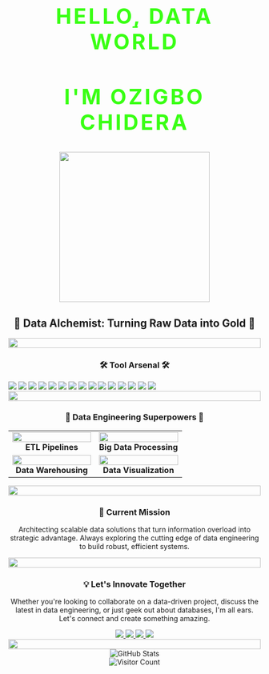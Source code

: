 <div align="center">
  <h1 class="glitch-text" data-text="Hello, Data World!">Hello, Data World</h1>
  <h2 class="glitch-text" data-text="I'm Ozigbo Chidera">I'm Ozigbo Chidera</h2>
</div>

<style>
  .glitch-text {
    font-size: 3em;
    font-weight: bold;
    text-transform: uppercase;
    position: relative;
    color: #39FF14; /* Neon Green */
    letter-spacing: 0.1em;
    animation: glitch 2s infinite alternate-reverse;
  }

  .glitch-text::before,
  .glitch-text::after {
    content: attr(data-text);
    position: absolute;
    top: 0;
    left: 0;
    width: 100%;
    height: 100%;
  }

  .glitch-text::before {
    left: 2px;
    text-shadow: -2px 0 #39FF14; /* Neon Green */
    clip: rect(24px, 550px, 90px, 0);
    animation: glitch-anim 2s infinite linear alternate-reverse;
  }

  .glitch-text::after {
    left: -2px;
    text-shadow: -2px 0 #39FF14; /* Neon Green */
    clip: rect(85px, 550px, 140px, 0);
    animation: glitch-anim 2s infinite linear alternate-reverse;
  }

  @keyframes glitch-anim {
    0% {
      clip: rect(86px, 9999px, 82px, 0);
    }
    20% {
      clip: rect(27px, 9999px, 39px, 0);
    }
    40% {
      clip: rect(74px, 9999px, 25px, 0);
    }
    60% {
      clip: rect(54px, 9999px, 98px, 0);
    }
    80% {
      clip: rect(96px, 9999px, 78px, 0);
    }
    100% {
      clip: rect(16px, 9999px, 34px, 0);
    }
  }
</style>

<div align="center">
  <img src="https://i.giphy.com/media/v1.Y2lkPTc5MGI3NjExbDdzZnhuOXhua29jNnRqMG8weG5jMmw0OXF0aGdvZGg2eHM5ZzRtMCZlcD12MV9pbnRlcm5hbF9naWZfYnlfaWQmY3Q9Zw/fryY00CO4xCz4uJuDQ/giphy-downsized-large.gif" width="300" />
</div>

<h2 align="center">🚀 Data Alchemist: Turning Raw Data into Gold 🥇</h2>

<div align="center">
  <img src="https://i.imgur.com/dBaSKWF.gif" height="20" width="100%">
</div>

<h3 align="center">🛠️ Tool Arsenal 🛠️</h3>

<div align="center" style="display: inline-block;">
  <img src="https://img.shields.io/badge/-Python-3776AB?style=for-the-badge&logo=python&logoColor=white" />
  <img src="https://img.shields.io/badge/-Apache%20Spark-E25A1C?style=for-the-badge&logo=apache-spark&logoColor=white" />
  <img src="https://img.shields.io/badge/-AWS-232F3E?style=for-the-badge&logo=amazon-aws&logoColor=white" />
  <img src="https://img.shields.io/badge/-Docker-2496ED?style=for-the-badge&logo=docker&logoColor=white" />
  <img src="https://img.shields.io/badge/-Kubernetes-326CE5?style=for-the-badge&logo=kubernetes&logoColor=white" />
  <img src="https://img.shields.io/badge/-Hadoop-66CCFF?style=for-the-badge&logo=apache-hadoop&logoColor=black" />
  <img src="https://img.shields.io/badge/-Airflow-017CEE?style=for-the-badge&logo=apache-airflow&logoColor=white" />
  <img src="https://img.shields.io/badge/-Kafka-231F20?style=for-the-badge&logo=apache-kafka&logoColor=white" />
  <img src="https://img.shields.io/badge/-SQL-4479A1?style=for-the-badge&logo=mysql&logoColor=white" />
  <img src="https://img.shields.io/badge/-MongoDB-47A248?style=for-the-badge&logo=mongodb&logoColor=white" />
  <img src="https://img.shields.io/badge/-Tableau-E97627?style=for-the-badge&logo=tableau&logoColor=white" />
  <img src="https://img.shields.io/badge/-Azure-0089D6?style=for-the-badge&logo=microsoft-azure&logoColor=white" />
  <img src="https://img.shields.io/badge/-GCP-4285F4?style=for-the-badge&logo=google-cloud&logoColor=white" />
  <img src="https://img.shields.io/badge/-Snowflake-29B5E8?style=for-the-badge&logo=snowflake&logoColor=white" />
  <img src="https://img.shields.io/badge/-Terraform-623CE4?style=for-the-badge&logo=terraform&logoColor=white" />
</div>

<div align="center">
  <img src="https://i.imgur.com/dBaSKWF.gif" height="20" width="100%">
</div>

<h3 align="center">🌟 Data Engineering Superpowers 🌟</h3>

<div align="center">
  <table>
    <tr>
      <td align="center" width="50%">
        <img src="https://media.giphy.com/media/13HgwGsXF0aiGY/giphy.gif" width="100%"/>
        <br>
        <b>ETL Pipelines</b>
      </td>
      <td align="center" width="50%">
        <img src="https://media.giphy.com/media/3oKIPEqDGUULpEU0aQ/giphy.gif" width="100%"/>
        <br>
        <b>Big Data Processing</b>
      </td>
    </tr>
    <tr>
      <td align="center" width="50%">
        <img src="https://media.giphy.com/media/5bkoj1jZuzZnrOdvss/giphy.gif" width="100%"/>
        <br>
        <b>Data Warehousing</b>
      </td>
      <td align="center" width="50%">
        <img src="https://media.giphy.com/media/l46Cy1rHbQ92uuLXa/giphy.gif" width="100%"/>
        <br>
        <b>Data Visualization</b>
      </td>
    </tr>
  </table>
</div>

<div align="center">
  <img src="https://i.imgur.com/dBaSKWF.gif" height="20" width="100%">
</div>

<h3 align="center">🚀 Current Mission</h3>

<p align="center">
  Architecting scalable data solutions that turn information overload into strategic advantage. Always exploring the cutting edge of data engineering to build robust, efficient systems.
</p>

<div align="center">
  <img src="https://i.imgur.com/dBaSKWF.gif" height="20" width="100%">
</div>

<h3 align="center">💡 Let's Innovate Together</h3>

<p align="center">
  Whether you're looking to collaborate on a data-driven project, discuss the latest in data engineering, or just geek out about databases, I'm all ears. Let's connect and create something amazing.
</p>

<div align="center">
  <a href="https://www.linkedin.com/in/chidera-ozigbo">
    <img src="https://img.shields.io/badge/LinkedIn-0077B5?style=for-the-badge&logo=linkedin&logoColor=white" />
  </a>
  <a href="https://www.x.com/OzigboChidera">
    <img src="https://img.shields.io/badge/Twitter-1DA1F2?style=for-the-badge&logo=twitter&logoColor=white" />
  </a>
  <a href="http://www.medium.com/@chideraozigbo">
    <img src="https://img.shields.io/badge/Medium-12100E?style=for-the-badge&logo=medium&logoColor=white" />
  </a>
  <a href="mailto:chideraozigbo@gmail.com">
    <img src="https://img.shields.io/badge/Email-D14836?style=for-the-badge&logo=gmail&logoColor=white" />
  </a>
</div>

<div align="center">
  <img src="https://i.imgur.com/dBaSKWF.gif" height="20" width="100%">
</div>

<div align="center">
  <img src="https://github-readme-stats.vercel.app/api?username=Chideraozigbo&show_icons=true&theme=blue-green" alt="GitHub Stats" />
</div>

<div align="center">
  <img src="https://profile-counter.glitch.me/Chideraozigbo/count.svg" alt="Visitor Count" />
</div>
